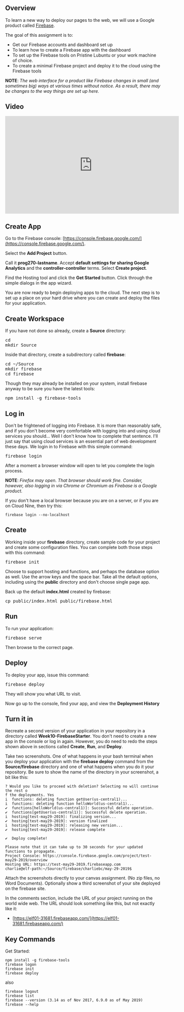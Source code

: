## Overview

To learn a new way to deploy our pages to the web, we will use a Google product called [Firebase](https://firebase.google.com/).

The goal of this assignment is to:

- Get our Firebase accounts and dashboard set up
- To learn how to create a Firebase app with the dashboard
- To set up the Firebase tools on Pristine Lubuntu or your work machine of choice.
- To create a minimal Firebase project and deploy it to the cloud using the Firebase tools

**NOTE**: _The web interface for a product like Firebase changes in small (and sometimes big) ways at various times without notice. As a result, there may be changes to the way things are set up here._

## Video

<iframe width="560" height="315" src="https://www.youtube.com/embed/O17OWyx08Cg" frameborder="0" allowfullscreen></iframe>

## Create App

Go to the Firebase console: [https://console.firebase.google.com/](https://console.firebase.google.com/).

Select the **Add Project** button.

Call it **prog270-lastname**. Accept **default settings for sharing Google Analytics** and the **controller-controller** terms. Select **Create project**.

Find the Hosting tool and click the **Get Started** button. Click through the simple dialogs in the app wizard.

You are now ready to begin deploying apps to the cloud. The next step is to set up a place on your hard drive where you can create and deploy the files for your application.

## Create Workspace

If you have not done so already, create a **Source** directory:

<pre>
cd
mkdir Source
</pre>

Inside that directory, create a subdirectory called **firebase**:

<pre>
cd ~/Source
mkdir firebase
cd firebase
</pre>

Though they may already be installed on your system, install firebase anyway to be sure you have the latest tools:

<pre>
npm install -g firebase-tools
</pre>

## Log in

Don't be frightened of logging into Firebase. It is more than reasonably safe, and if you don't become very comfortable with logging into and using cloud services you should... Well I don't know how to complete that sentence. I'll just say that using cloud services is an essential part of web development these days. We login in to Firebase with this simple command:

<pre>
firebase login
</pre>

After a moment a browser window will open to let you complete the login process.

**NOTE**: _Firefox may open. That browser should work fine. Consider, however, also logging in via Chrome or Chromium as Firebase is a Google product._

If you don't have a local browser because you are on a server, or if you are on Cloud Nine, then try this:

    firebase login --no-localhost

## Create

Working inside your **firebase** directory, create sample code for your project and create some configuration files. You can complete both those steps with this command:

<pre>
firebase init
</pre>

Choose to support hosting and functions, and perhaps the database option as well. Use the arrow keys and the space bar. Take all the default options, including using the **public** directory and don't choose single page app.

Back up the default **index.html** created by firebase:

<pre>
cp public/index.html public/firebase.html
</pre>

## Run

To run your application:

<pre>
firebase serve
</pre>

Then browse to the correct page.

## Deploy

To deploy your app, issue this command:

<pre>
firebase deploy
</pre>

They will show you what URL to visit.

Now go up to the console, find your app, and view the **Deployment History**

## Turn it in

Recreate a second version of your application in your repository in a directory called **Week10-FirebaseStarter**. You don't need to create a new app in the console or log in again. However, you do need to redo the steps shown above in sections called **Create**, **Run**, and **Deploy**.

Take two screenshots. One of what happens in your bash terminal when you deploy your application with the **firebase deploy** command from the **Source/firebase** directory and one of what happens when you do it your repository. Be sure to show the name of the directory in your screenshot, a bit like this:

```nohighlighting
? Would you like to proceed with deletion? Selecting no will continue the rest o
f the deployments. Yes
i  functions: deleting function getUser(us-central1)...
i  functions: deleting function helloWorld(us-central1)...
✔  functions[helloWorld(us-central1)]: Successful delete operation.
✔  functions[getUser(us-central1)]: Successful delete operation.
i  hosting[test-may29-2019]: finalizing version...
✔  hosting[test-may29-2019]: version finalized
i  hosting[test-may29-2019]: releasing new version...
✔  hosting[test-may29-2019]: release complete

✔  Deploy complete!

Please note that it can take up to 30 seconds for your updated functions to propagate.
Project Console: https://console.firebase.google.com/project/test-may29-2019/overview
Hosting URL: https://test-may29-2019.firebaseapp.com
charlie@elf-path:~/Source/firebase/charliebc/may-29-2019$
```

Attach the screenshots directly to your canvas assignment. (No zip files, no Word Documents). Optionally show a third screenshot of your site deployed on the firebase site.

In the comments section, include the URL of your project running on the world wide web. The URL should look something like this, but not exactly like it:

- [https://elf01-31681.firebaseapp.com/](https://elf01-31681.firebaseapp.com/)

## Key Commands

Get Started:

    npm install -g firebase-tools
    firebase logon    
    firebase init
    firebase deploy

also

    firebase logout
    firebase list
    firebase --version (3.14 as of Nov 2017, 6.9.0 as of May 2019)
    firebase --help
